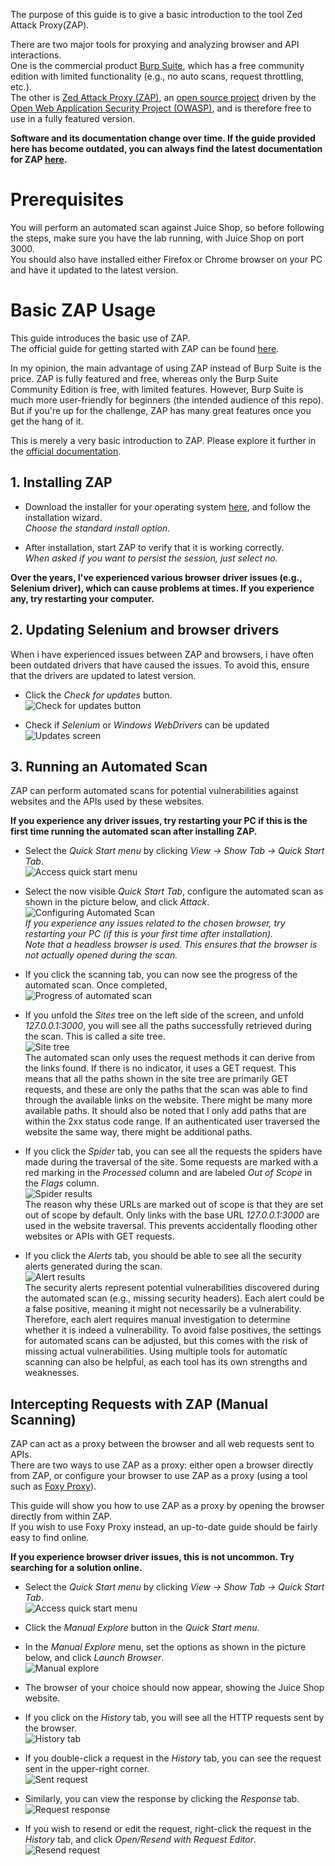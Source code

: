 The purpose of this guide is to give a basic introduction to the tool Zed Attack Proxy(ZAP).  
  
There are two major tools for proxying and analyzing browser and API interactions.  
One is the commercial product [Burp Suite](https://portswigger.net/burp), which has a free community edition with limited functionality (e.g., no auto scans, request throttling, etc.).  
The other is [Zed Attack Proxy (ZAP)](https://www.zaproxy.org/), an [open source project](https://github.com/zaproxy/zaproxy) driven by the [Open Web Application Security Project (OWASP)](https://owasp.org/), and is therefore free to use in a fully featured version.  
  
**Software and its documentation change over time. If the guide provided here has become outdated, you can always find the latest documentation for ZAP [here](https://www.zaproxy.org/docs/).**  
  
# Prerequisites  
You will perform an automated scan against Juice Shop, so before following the steps, make sure you have the lab running, with Juice Shop on port 3000.  
You should also have installed either Firefox or Chrome browser on your PC and have it updated to the latest version.  
  
# Basic ZAP Usage  
This guide introduces the basic use of ZAP.  
The official guide for getting started with ZAP can be found [here](https://www.zaproxy.org/getting-started/?ref=blog.gitguardian.com).  
  
In my opinion, the main advantage of using ZAP instead of Burp Suite is the price. ZAP is fully featured and free, whereas only the Burp Suite Community Edition is free, with limited features. However, Burp Suite is much more user-friendly for beginners (the intended audience of this repo). But if you're up for the challenge, ZAP has many great features once you get the hang of it.  
  
This is merely a very basic introduction to ZAP. Please explore it further in the [official documentation](https://www.zaproxy.org/docs/).  
  
## 1. Installing ZAP

- Download the installer for your operating system [here](https://www.zaproxy.org/download/), and follow the installation wizard.  
_Choose the standard install option._  

- After installation, start ZAP to verify that it is working correctly.  
_When asked if you want to persist the session, just select no._  
  
**Over the years, I've experienced various browser driver issues (e.g., Selenium driver), which can cause problems at times. If you experience any, try restarting your computer.**  

## 2. Updating Selenium and browser drivers
When i have experienced issues between ZAP and browsers, i have often been outdated drivers that have caused the issues.
To avoid this, ensure that the drivers are updated to latest version.

- Click the _Check for updates_ button.  
![Check for updates button](./Images/CheckForUpdatesButton.jpg)  
  
- Check if _Selenium_ or _Windows WebDrivers_ can be updated  
![Updates screen](./Images/UpdatesScreen.jpg)  
  
## 3. Running an Automated Scan  
ZAP can perform automated scans for potential vulnerabilities against websites and the APIs used by these websites.  
  
**If you experience any driver issues, try restarting your PC if this is the first time running the automated scan after installing ZAP.**

- Select the _Quick Start menu_ by clicking _View -> Show Tab -> Quick Start Tab_.  
  ![Access quick start menu](./Images/AccessZAPQuickStartTab.jpg)

- Select the now visible _Quick Start Tab_, configure the automated scan as shown in the picture below, and click _Attack_.  
  ![Configuring Automated Scan](./Images/SettingAutomatedScanAgainstJuiceShop.jpg)  
  _If you experience any issues related to the chosen browser, try restarting your PC (if this is your first time after installation)._  
  _Note that a headless browser is used. This ensures that the browser is not actually opened during the scan._  

- If you click the scanning tab, you can now see the progress of the automated scan. Once completed,  
  ![Progress of automated scan](./Images/ProgressOfAutomatedScan.jpg)  

- If you unfold the _Sites_ tree on the left side of the screen, and unfold _127.0.0.1:3000_, you will see all the paths successfully retrieved during the scan. This is called a site tree.  
  ![Site tree](./Images/AutoScanSiteTree.jpg)  
  The automated scan only uses the request methods it can derive from the links found. If there is no indicator, it uses a GET request. This means that all the paths shown in the site tree are primarily GET requests, and these are only the paths that the scan was able to find through the available links on the website. There might be many more available paths. It should also be noted that I only add paths that are within the 2xx status code range. If an authenticated user traversed the website the same way, there might be additional paths.  

- If you click the _Spider_ tab, you can see all the requests the spiders have made during the traversal of the site. Some requests are marked with a red marking in the _Processed_ column and are labeled _Out of Scope_ in the _Flags_ column.  
  ![Spider results](./Images/AutomatedScanSpiderResult.jpg)  
  The reason why these URLs are marked out of scope is that they are set out of scope by default. Only links with the base URL _127.0.0.1:3000_ are used in the website traversal. This prevents accidentally flooding other websites or APIs with GET requests.  

- If you click the _Alerts_ tab, you should be able to see all the security alerts generated during the scan.  
  ![Alert results](./Images/AutomatedScanAlerts.jpg)  
  The security alerts represent potential vulnerabilities discovered during the automated scan (e.g., missing security headers). Each alert could be a false positive, meaning it might not necessarily be a vulnerability. Therefore, each alert requires manual investigation to determine whether it is indeed a vulnerability. To avoid false positives, the settings for automated scans can be adjusted, but this comes with the risk of missing actual vulnerabilities. Using multiple tools for automatic scanning can also be helpful, as each tool has its own strengths and weaknesses.  

## Intercepting Requests with ZAP (Manual Scanning)  
ZAP can act as a proxy between the browser and all web requests sent to APIs.  
There are two ways to use ZAP as a proxy: either open a browser directly from ZAP, or configure your browser to use ZAP as a proxy (using a tool such as [Foxy Proxy](https://getfoxyproxy.org/)).  
  
This guide will show you how to use ZAP as a proxy by opening the browser directly from within ZAP.  
If you wish to use Foxy Proxy instead, an up-to-date guide should be fairly easy to find online.  

**If you experience browser driver issues, this is not uncommon. Try searching for a solution online.**

- Select the _Quick Start menu_ by clicking _View -> Show Tab -> Quick Start Tab_.  
  ![Access quick start menu](./Images/AccessZAPQuickStartTab.jpg)

- Click the _Manual Explore_ button in the _Quick Start menu_.

- In the _Manual Explore_ menu, set the options as shown in the picture below, and click _Launch Browser_.  
  ![Manual explore](./Images/ManualExplore.jpg)  

- The browser of your choice should now appear, showing the Juice Shop website.

- If you click on the _History_ tab, you will see all the HTTP requests sent by the browser.  
  ![History tab](./Images/HistoryTabManualScan.jpg)

- If you double-click a request in the _History_ tab, you can see the request sent in the upper-right corner.  
  ![Sent request](./Images/SentRequestManualScan.jpg)

- Similarly, you can view the response by clicking the _Response_ tab.  
  ![Request response](./Images/ResponseManualScan.jpg)

- If you wish to resend or edit the request, right-click the request in the _History_ tab, and click _Open/Resend with Request Editor_.  
  ![Resend request](./Images/ResendRequest.jpg)
